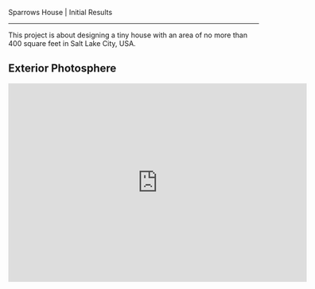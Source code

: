 Sparrows House | Initial Results

---
This project is about designing a tiny house with an area of no more than 400 square feet in Salt Lake City, USA.

## Exterior Photosphere
<iframe width="600" height="400" allowfullscreen style="border-style:none;" src="https://cdn.pannellum.org/2.5/pannellum.htm#panorama=https%3A//i.loli.net/2021/10/01/Bmj1dDwNsu2yf7M.jpg&autoLoad=true">
